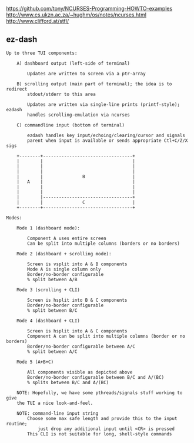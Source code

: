 https://github.com/tony/NCURSES-Programming-HOWTO-examples  
http://www.cs.ukzn.ac.za/~hughm/os/notes/ncurses.html  
http://www.clifford.at/stfl/  

ez-dash
-------

    Up to three TUI components:

        A) dashboard output (left-side of terminal)

            Updates are written to screen via a ptr-array

        B) scrolling output (main part of terminal); the idea is to redirect
            stdout/stderr to this area

            Updates are written via single-line prints (printf-style); ezdash
            handles scrolling-emulation via ncurses

        C) commandline input (bottom of terminal)

            ezdash handles key input/echoing/clearing/cursor and signals
            parent when input is available or sends appropriate Ctl+C/Z/X sigs

        +--------+----------------------------------+
        |        |                                  |
        |        |                                  |
        |        |                                  |
        |        |               B                  |
        |   A    |                                  |
        |        |                                  |
        |        |                                  |
        |        |----------------------------------+
        |        |               C                  |
        +--------+----------------------------------+

    Modes:

        Mode 1 (dashboard mode):

            Component A uses entire screen
            Can be split into multiple columns (borders or no borders)

        Mode 2 (dashboard + scrolling mode):

            Screen is vsplit into A & B components
            Mode A is single column only
            Border/no-border configurable
            % split between A/B

        Mode 3 (scrolling + CLI)

            Screen is hsplit into B & C components
            Border/no-border configurable
            % split between B/C

        Mode 4 (dashboard + CLI)

            Screen is hsplit into A & C components
            Component A can be split into multiple columns (border or no borders)
            Border/no-border configurable between A/C
            % split between A/C

        Mode 5 (A+B+C)

            All components visible as depicted above
            Border/no-border configurable between B/C and A/(BC)
            % splits between B/C and A/(BC)

        NOTE: Hopefully, we have some pthreads/signals stuff working to give
        the TUI a nice look-and-feel.

        NOTE: command-line input string
            Choose some max safe length and provide this to the input routine;
                just drop any additional input until <CR> is pressed
            This CLI is not suitable for long, shell-style commands
            

